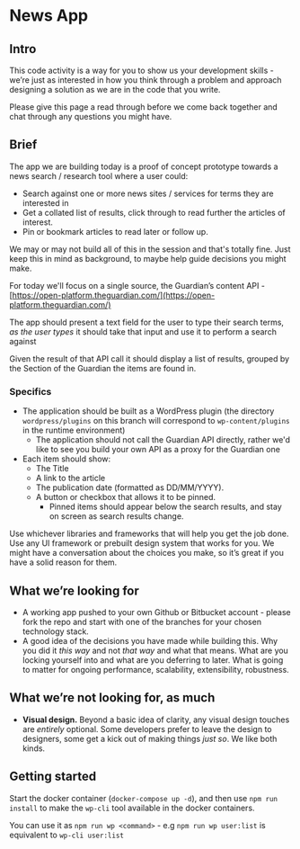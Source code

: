 # News App

## Intro

This code activity is a way for you to show us your development skills -
we’re just as interested in how you think through a problem and approach
designing a solution as we are in the code that you write.

Please give this page a read through before we come back together and
chat through any questions you might have.

## Brief

The app we are building today is a proof of concept prototype towards a
news search / research tool where a user could:

- Search against one or more news sites / services for terms they are
  interested in
- Get a collated list of results, click through to read further the
  articles of interest.
- Pin or bookmark articles to read later or follow up.

We may or may not build all of this in the session and that's totally
fine. Just keep this in mind as background, to maybe help guide
decisions you might make.

For today we'll focus on a single source, the Guardian’s content API -
[https://open-platform.theguardian.com/](https://open-platform.theguardian.com/)

The app should present a text field for the user to type their search
terms, _as the user types_ it should take that input and use it to
perform a search against

Given the result of that API call it should display a list of results,
grouped by the Section of the Guardian the items are found in.

### Specifics

- The application should be built as a WordPress plugin (the directory `wordpress/plugins` on this branch will correspond to `wp-content/plugins` in the runtime environment)
  - The application should not call the Guardian API directly, rather
    we'd like to see you build your own API as a proxy for the
    Guardian one
- Each item should show:
  - The Title
  - A link to the article
  - The publication date (formatted as DD/MM/YYYY).
  - A button or checkbox that allows it to be pinned.
    - Pinned items should appear below the search results, and stay
      on screen as search results change.

Use whichever libraries and frameworks that will help you get the job
done. Use any UI framework or prebuilt design system that works for you.
We might have a conversation about the choices you make, so it’s great
if you have a solid reason for them.

## What we’re looking for

- A working app pushed to your own Github or Bitbucket account - please fork the repo
  and start with one of the branches for your chosen technology stack.
- A good idea of the decisions you have made while building this. Why
  you did it _this way_ and not _that way_ and what that means. What are
  you locking yourself into and what are you deferring to later. What is
  going to matter for ongoing performance, scalability, extensibility,
  robustness.

## **What we’re not looking for, as much**

- **Visual design.** Beyond a basic idea of clarity, any visual design
  touches are _entirely_ optional. Some developers prefer to leave the
  design to designers, some get a kick out of making things _just so_.
  We like both kinds.

## Getting started

Start the docker container (`docker-compose up -d`), and then use `npm run install` to make the `wp-cli` tool available in the docker containers.

You can use it as `npm run wp <command>` - e.g `npm run wp user:list` is equivalent to `wp-cli user:list`
